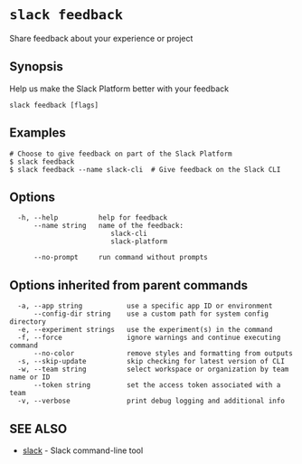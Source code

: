 # `slack feedback`

Share feedback about your experience or project

## Synopsis

Help us make the Slack Platform better with your feedback

```
slack feedback [flags]
```

## Examples

```
# Choose to give feedback on part of the Slack Platform
$ slack feedback
$ slack feedback --name slack-cli  # Give feedback on the Slack CLI
```

## Options

```
  -h, --help          help for feedback
      --name string   name of the feedback:
                         slack-cli
                         slack-platform
                      
      --no-prompt     run command without prompts
```

## Options inherited from parent commands

```
  -a, --app string           use a specific app ID or environment
      --config-dir string    use a custom path for system config directory
  -e, --experiment strings   use the experiment(s) in the command
  -f, --force                ignore warnings and continue executing command
      --no-color             remove styles and formatting from outputs
  -s, --skip-update          skip checking for latest version of CLI
  -w, --team string          select workspace or organization by team name or ID
      --token string         set the access token associated with a team
  -v, --verbose              print debug logging and additional info
```

## SEE ALSO

* [slack](slack)	 - Slack command-line tool

